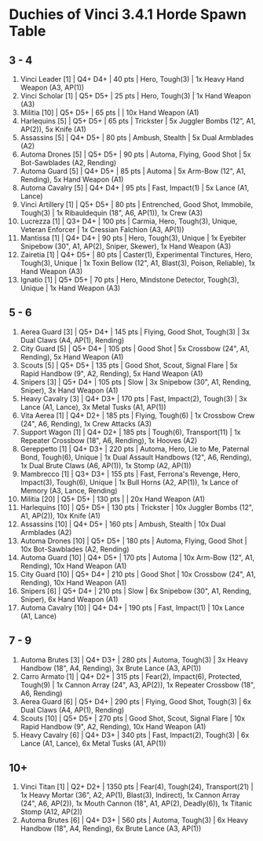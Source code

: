 # Duchies of Vinci 3.4.1 Horde Spawn Table

## 3 - 4

1. Vinci Leader [1] | Q4+ D4+ | 40 pts | Hero, Tough(3) | 1x Heavy Hand Weapon (A3, AP(1))
1. Vinci Scholar [1] | Q5+ D5+ | 25 pts | Hero, Tough(3) | 1x Hand Weapon (A3)
1. Militia [10] | Q5+ D5+ | 65 pts |  | 10x Hand Weapon (A1)
1. Harlequins [5] | Q5+ D5+ | 65 pts | Trickster | 5x Juggler Bombs (12", A1, AP(2)), 5x Knife (A1)
1. Assassins [5] | Q4+ D5+ | 80 pts | Ambush, Stealth | 5x Dual Armblades (A2)
1. Automa Drones [5] | Q5+ D5+ | 90 pts | Automa, Flying, Good Shot | 5x Bot-Sawblades (A2, Rending)
1. Automa Guard [5] | Q4+ D5+ | 85 pts | Automa | 5x Arm-Bow (12", A1, Rending), 5x Hand Weapon (A1)
1. Automa Cavalry [5] | Q4+ D4+ | 95 pts | Fast, Impact(1) | 5x Lance (A1, Lance)
1. Vinci Artillery [1] | Q5+ D5+ | 80 pts | Entrenched, Good Shot, Immobile, Tough(3) | 1x Ribauldequin (18", A6, AP(1)), 1x Crew (A3)
1. Lucrezza [1] | Q3+ D4+ | 100 pts | Carmia, Hero, Tough(3), Unique, Veteran Enforcer | 1x Cressian Falchion (A3, AP(1))
1. Mantissa [1] | Q4+ D4+ | 90 pts | Hero, Tough(3), Unique | 1x Eyebiter Snipebow (30", A1, AP(2), Sniper, Skewer), 1x Hand Weapon (A3)
1. Zairetia [1] | Q4+ D5+ | 80 pts | Caster(1), Experimental Tinctures, Hero, Tough(3), Unique | 1x Toxin Bellow (12", A1, Blast(3), Poison, Reliable), 1x Hand Weapon (A3)
1. Ignatio [1] | Q5+ D5+ | 70 pts | Hero, Mindstone Detector, Tough(3), Unique | 1x Hand Weapon (A3)

## 5 - 6

1. Aerea Guard [3] | Q5+ D4+ | 145 pts | Flying, Good Shot, Tough(3) | 3x Dual Claws (A4, AP(1), Rending)
1. City Guard [5] | Q5+ D4+ | 105 pts | Good Shot | 5x Crossbow (24", A1, Rending), 5x Hand Weapon (A1)
1. Scouts [5] | Q5+ D5+ | 135 pts | Good Shot, Scout, Signal Flare | 5x Rapid Handbow (9", A2, Rending), 5x Hand Weapon (A1)
1. Snipers [3] | Q5+ D4+ | 105 pts | Slow | 3x Snipebow (30", A1, Rending, Sniper), 3x Hand Weapon (A1)
1. Heavy Cavalry [3] | Q4+ D3+ | 170 pts | Fast, Impact(2), Tough(3) | 3x Lance (A1, Lance), 3x Metal Tusks (A1, AP(1))
1. Vita Aerea [1] | Q4+ D2+ | 185 pts | Flying, Tough(6) | 1x Crossbow Crew (24", A6, Rending), 1x Crew Attacks (A3)
1. Support Wagon [1] | Q4+ D2+ | 185 pts | Tough(6), Transport(11) | 1x Repeater Crossbow (18", A6, Rending), 1x Hooves (A2)
1. Gereppetto [1] | Q4+ D3+ | 220 pts | Automa, Hero, Lie to Me, Paternal Bond, Tough(6), Unique | 1x Dual Assault Handbows (12", A6, Rending), 1x Dual Brute Claws (A6, AP(1)), 1x Stomp (A2, AP(1))
1. Mambrecco [1] | Q3+ D3+ | 155 pts | Fast, Ferrona's Revenge, Hero, Impact(3), Tough(6), Unique | 1x Bull Horns (A2, AP(1)), 1x Lance of Memory (A3, Lance, Rending)
1. Militia [20] | Q5+ D5+ | 130 pts |  | 20x Hand Weapon (A1)
1. Harlequins [10] | Q5+ D5+ | 130 pts | Trickster | 10x Juggler Bombs (12", A1, AP(2)), 10x Knife (A1)
1. Assassins [10] | Q4+ D5+ | 160 pts | Ambush, Stealth | 10x Dual Armblades (A2)
1. Automa Drones [10] | Q5+ D5+ | 180 pts | Automa, Flying, Good Shot | 10x Bot-Sawblades (A2, Rending)
1. Automa Guard [10] | Q4+ D5+ | 170 pts | Automa | 10x Arm-Bow (12", A1, Rending), 10x Hand Weapon (A1)
1. City Guard [10] | Q5+ D4+ | 210 pts | Good Shot | 10x Crossbow (24", A1, Rending), 10x Hand Weapon (A1)
1. Snipers [6] | Q5+ D4+ | 210 pts | Slow | 6x Snipebow (30", A1, Rending, Sniper), 6x Hand Weapon (A1)
1. Automa Cavalry [10] | Q4+ D4+ | 190 pts | Fast, Impact(1) | 10x Lance (A1, Lance)

## 7 - 9

1. Automa Brutes [3] | Q4+ D3+ | 280 pts | Automa, Tough(3) | 3x Heavy Handbow (18", A4, Rending), 3x Brute Lance (A3, AP(1))
1. Carro Armato [1] | Q4+ D2+ | 315 pts | Fear(2), Impact(6), Protected, Tough(9) | 1x Cannon Array (24", A3, AP(2)), 1x Repeater Crossbow (18", A6, Rending)
1. Aerea Guard [6] | Q5+ D4+ | 290 pts | Flying, Good Shot, Tough(3) | 6x Dual Claws (A4, AP(1), Rending)
1. Scouts [10] | Q5+ D5+ | 270 pts | Good Shot, Scout, Signal Flare | 10x Rapid Handbow (9", A2, Rending), 10x Hand Weapon (A1)
1. Heavy Cavalry [6] | Q4+ D3+ | 340 pts | Fast, Impact(2), Tough(3) | 6x Lance (A1, Lance), 6x Metal Tusks (A1, AP(1))

## 10+

1. Vinci Titan [1] | Q2+ D2+ | 1350 pts | Fear(4), Tough(24), Transport(21) | 1x Heavy Mortar (36", A2, AP(1), Blast(3), Indirect), 1x Cannon Array (24", A6, AP(2)), 1x Mouth Cannon (18", A1, AP(2), Deadly(6)), 1x Titanic Stomp (A12, AP(2))
1. Automa Brutes [6] | Q4+ D3+ | 560 pts | Automa, Tough(3) | 6x Heavy Handbow (18", A4, Rending), 6x Brute Lance (A3, AP(1))